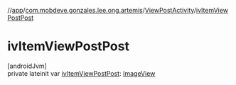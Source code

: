 //[app](../../../index.md)/[com.mobdeve.gonzales.lee.ong.artemis](../index.md)/[ViewPostActivity](index.md)/[ivItemViewPostPost](iv-item-view-post-post.md)

# ivItemViewPostPost

[androidJvm]\
private lateinit var [ivItemViewPostPost](iv-item-view-post-post.md): [ImageView](https://developer.android.com/reference/kotlin/android/widget/ImageView.html)
